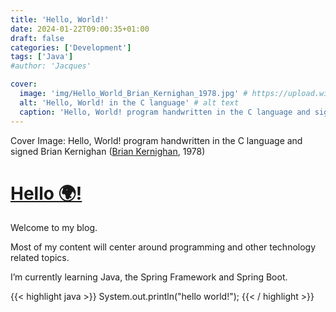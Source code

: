 ```yaml
---
title: 'Hello, World!'
date: 2024-01-22T09:00:35+01:00
draft: false
categories: ['Development']
tags: ['Java']
#author: 'Jacques'

cover:
  image: 'img/Hello_World_Brian_Kernighan_1978.jpg' # https://upload.wikimedia.org/wikipedia/commons/2/21/Hello_World_Brian_Kernighan_1978.jpg
  alt: 'Hello, World! in the C language' # alt text
  caption: 'Hello, World! program handwritten in the C language and signed Bria Kergh (Brian Kernighan, 1978)'
---
```


Cover Image: Hello, World! program handwritten in the C language and signed Brian Kernighan ([Brian Kernighan](https://upload.wikimedia.org/wikipedia/commons/2/21/Hello_World_Brian_Kernighan_1978.jpg), 1978)

# [Hello 🌍!](https://en.wikipedia.org/wiki/%22Hello,_World!%22_program)

Welcome to my blog.

Most of my content will center around programming and other technology related topics.

I’m currently learning Java, the Spring Framework and Spring Boot.

{{< highlight java >}} System.out.println("hello world!"); {{< / highlight >}}
